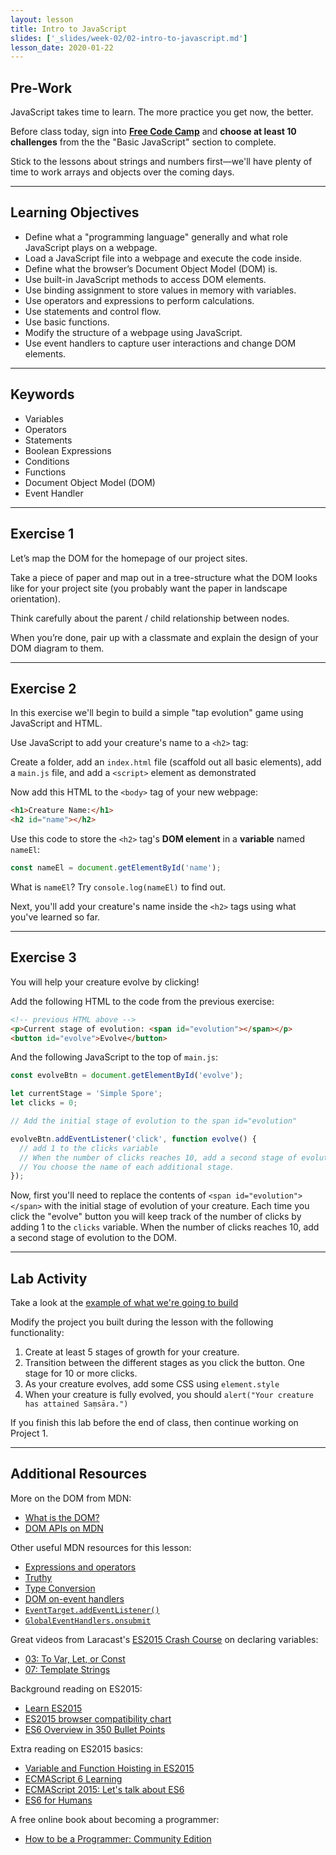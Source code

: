 ```yaml
---
layout: lesson
title: Intro to JavaScript
slides: ['_slides/week-02/02-intro-to-javascript.md']
lesson_date: 2020-01-22
---
```


## Pre-Work

JavaScript takes time to learn. The more practice you get now, the better.

Before class today, sign into **[Free Code Camp](http://www.freecodecamp.com/map)** and **choose at least 10 challenges** from the the "Basic JavaScript" section to complete.

Stick to the lessons about strings and numbers first—we'll have plenty of time to work arrays and objects over the coming days.

---

## Learning Objectives

- Define what a "programming language" generally and what role JavaScript plays on a webpage.
- Load a JavaScript file into a webpage and execute the code inside.
- Define what the browser’s Document Object Model (DOM) is.
- Use built-in JavaScript methods to access DOM elements.
- Use binding assignment to store values in memory with variables.
- Use operators and expressions to perform calculations.
- Use statements and control flow.
- Use basic functions.
- Modify the structure of a webpage using JavaScript.
- Use event handlers to capture user interactions and change DOM elements.

---

## Keywords

- Variables
- Operators
- Statements
- Boolean Expressions
- Conditions
- Functions
- Document Object Model (DOM)
- Event Handler

---

## Exercise 1

Let’s map the DOM for the homepage of our project sites.

Take a piece of paper and map out in a tree-structure what the DOM looks like for your project site (you probably want the paper in landscape orientation).

Think carefully about the parent / child relationship between nodes.

When you’re done, pair up with a classmate and explain the design of your DOM diagram to them.

---

## Exercise 2

In this exercise we'll begin to build a simple "tap evolution" game using JavaScript and HTML.

Use JavaScript to add your creature's name to a `<h2>` tag:

Create a folder, add an `index.html` file (scaffold out all basic elements), add a `main.js` file, and add a `<script>` element as demonstrated

Now add this HTML to the `<body>` tag of your new webpage:

```html
<h1>Creature Name:</h1>
<h2 id="name"></h2>
```

Use this code to store the `<h2>` tag's **DOM element** in a **variable** named `nameEl`:

```js
const nameEl = document.getElementById('name');
```

What is `nameEl`? Try `console.log(nameEl)` to find out.

Next, you'll add your creature's name inside the `<h2>` tags using what you've learned so far.

---

## Exercise 3

You will help your creature evolve by clicking!

Add the following HTML to the code from the previous exercise:

```html
<!-- previous HTML above -->
<p>Current stage of evolution: <span id="evolution"></span></p>
<button id="evolve">Evolve</button>
```

And the following JavaScript to the top of `main.js`:

```js
const evolveBtn = document.getElementById('evolve');

let currentStage = 'Simple Spore';
let clicks = 0;

// Add the initial stage of evolution to the span id="evolution"

evolveBtn.addEventListener('click', function evolve() {
  // add 1 to the clicks variable
  // When the number of clicks reaches 10, add a second stage of evolution to the DOM!
  // You choose the name of each additional stage.
});
```

Now, first you'll need to replace the contents of `<span id="evolution"></span>` with the initial stage of evolution of your creature. Each time you click the "evolve" button you will keep track of the number of clicks by adding 1 to the `clicks` variable.
When the number of clicks reaches 10, add a second stage of evolution to the DOM.

---

## Lab Activity

Take a look at the [example of what we're going to build](https://redacademy.github.io/wdp-exercise-solutions/treeclicker/dist/)

Modify the project you built during the lesson with the following functionality:

1. Create at least 5 stages of growth for your creature.
2. Transition between the different stages as you click the button. One stage for 10 or more clicks.
3. As your creature evolves, add some CSS using `element.style`
4. When your creature is fully evolved, you should `alert("Your creature has attained Saṃsāra.")`

If you finish this lab before the end of class, then continue working on Project 1.

---

## Additional Resources

More on the DOM from MDN:

- [What is the DOM?](https://developer.mozilla.org/en-US/docs/Web/API/Document_Object_Model/Introduction)
- [DOM APIs on MDN](https://developer.mozilla.org/en-US/docs/Web/API/Document_Object_Model)

Other useful MDN resources for this lesson:

- [Expressions and operators](https://developer.mozilla.org/en-US/docs/Web/JavaScript/Guide/Expressions_and_Operators)
- [Truthy](https://developer.mozilla.org/en-US/docs/Glossary/Truthy)
- [Type Conversion](https://developer.mozilla.org/en-US/docs/Glossary/Type_Conversion)
- [DOM on-event handlers](https://developer.mozilla.org/en-US/docs/Web/Guide/Events/Event_handlers)
- [`EventTarget.addEventListener()`](https://developer.mozilla.org/en-US/docs/Web/API/EventTarget/addEventListener)
- [`GlobalEventHandlers.onsubmit`](https://developer.mozilla.org/en-US/docs/Web/API/GlobalEventHandlers/onsubmit)

Great videos from Laracast's [ES2015 Crash Course](https://laracasts.com/series/es6-cliffsnotes) on declaring variables:

- [03: To Var, Let, or Const](https://laracasts.com/series/es6-cliffsnotes/episodes/3)
- [07: Template Strings](https://laracasts.com/series/es6-cliffsnotes/episodes/7)

Background reading on ES2015:

- [Learn ES2015](https://babeljs.io/docs/en/learn/#ecmascript-2015-features)
- [ES2015 browser compatibility chart](https://caniuse.com/#search=es6)
- [ES6 Overview in 350 Bullet Points](https://github.com/bevacqua/es6)

Extra reading on ES2015 basics:

- [Variable and Function Hoisting in ES2015](https://bitsofco.de/variable-and-function-hoisting-in-es2015/)
- [ECMAScript 6 Learning](https://github.com/ericdouglas/ES6-Learning)
- [ECMAScript 2015: Let's talk about ES6](https://medium.com/ecmascript-2015)
- [ES6 for Humans](https://github.com/metagrover/ES6-for-humans)

A free online book about becoming a programmer:

- [How to be a Programmer: Community Edition](https://github.com/braydie/HowToBeAProgrammer/)
